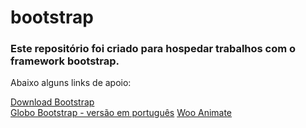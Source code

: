 # bootstrap

<h3>Este repositório foi criado para hospedar trabalhos com o framework bootstrap.</h3>

<p>Abaixo alguns links de apoio:</p>
<a href="http://getbootstrap.com/getting-started/" target="_blank">Download Bootstrap</a><br>
<a href="http://globocom.github.io/bootstrap/" target="_blank">Globo Bootstrap - versão em português</a>
<a href="http://daneden.github.io/animate.css/" target="_blank">Woo Animate</a>